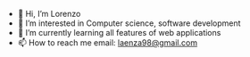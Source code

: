 - 👋 Hi, I’m Lorenzo
- 👀 I’m interested in Computer science, software development 
- 🌱 I’m currently learning all features of web applications
- 📫 How to reach me email: laenza98@gmail.com
  

<!---
delgalaenza/delgalaenza is a ✨ special ✨ repository because its `README.md` (this file) appears on your GitHub profile.
You can click the Preview link to take a look at your changes.
--->

